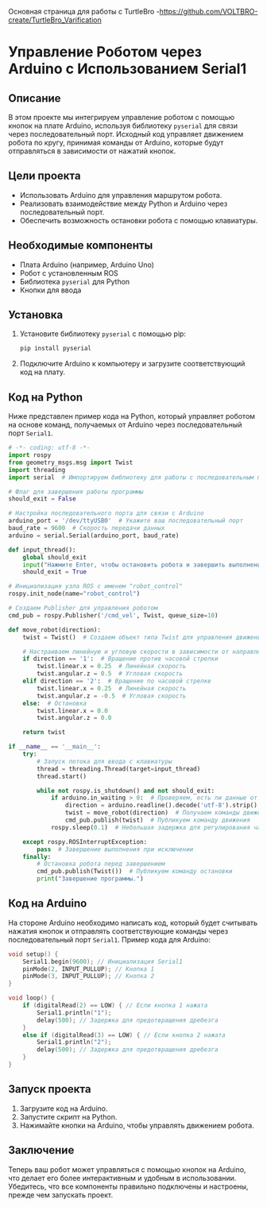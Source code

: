 Основная страница для работы с TurtleBro -https://github.com/VOLTBRO-create/TurtleBro_Varification
# Управление Роботом через Arduino с Использованием Serial1

## Описание

В этом проекте мы интегрируем управление роботом с помощью кнопок на плате Arduino, используя библиотеку `pyserial` для связи через последовательный порт. Исходный код управляет движением робота по кругу, принимая команды от Arduino, которые будут отправляться в зависимости от нажатий кнопок.

## Цели проекта

- Использовать Arduino для управления маршрутом робота.
- Реализовать взаимодействие между Python и Arduino через последовательный порт.
- Обеспечить возможность остановки робота с помощью клавиатуры.

## Необходимые компоненты

- Плата Arduino (например, Arduino Uno)
- Робот с установленным ROS
- Библиотека `pyserial` для Python
- Кнопки для ввода

## Установка

1. Установите библиотеку `pyserial` с помощью pip:

   ```bash
   pip install pyserial
   ```

2. Подключите Arduino к компьютеру и загрузите соответствующий код на плату.

## Код на Python

Ниже представлен пример кода на Python, который управляет роботом на основе команд, получаемых от Arduino через последовательный порт `Serial1`.

```python
# -*- coding: utf-8 -*-
import rospy
from geometry_msgs.msg import Twist
import threading
import serial  # Импортируем библиотеку для работы с последовательным портом

# Флаг для завершения работы программы
should_exit = False

# Настройка последовательного порта для связи с Arduino
arduino_port = '/dev/ttyUSB0'  # Укажите ваш последовательный порт
baud_rate = 9600  # Скорость передачи данных
arduino = serial.Serial(arduino_port, baud_rate)

def input_thread():
    global should_exit
    input("Нажмите Enter, чтобы остановить робота и завершить выполнение программы...\n")
    should_exit = True

# Инициализация узла ROS с именем "robot_control"
rospy.init_node(name="robot_control")

# Создаем Publisher для управления роботом
cmd_pub = rospy.Publisher('/cmd_vel', Twist, queue_size=10)

def move_robot(direction):
    twist = Twist()  # Создаем объект типа Twist для управления движением

    # Настраиваем линейную и угловую скорости в зависимости от направления
    if direction == '1':  # Вращение против часовой стрелки
        twist.linear.x = 0.25  # Линейная скорость
        twist.angular.z = 0.5  # Угловая скорость
    elif direction == '2':  # Вращение по часовой стрелке
        twist.linear.x = 0.25  # Линейная скорость
        twist.angular.z = -0.5  # Угловая скорость
    else:  # Остановка
        twist.linear.x = 0.0
        twist.angular.z = 0.0

    return twist

if __name__ == '__main__':
    try:
        # Запуск потока для ввода с клавиатуры
        thread = threading.Thread(target=input_thread)
        thread.start()

        while not rospy.is_shutdown() and not should_exit:
            if arduino.in_waiting > 0:  # Проверяем, есть ли данные от Arduino
                direction = arduino.readline().decode('utf-8').strip()  # Читаем данные и декодируем
                twist = move_robot(direction)  # Получаем команды движения в зависимости от направления
                cmd_pub.publish(twist)  # Публикуем команду движения
            rospy.sleep(0.1)  # Небольшая задержка для регулирования частоты публикации

    except rospy.ROSInterruptException:
        pass  # Завершение выполнения при исключении
    finally:
        # Остановка робота перед завершением
        cmd_pub.publish(Twist())  # Публикуем команду остановки
        print("Завершение программы.")
```

## Код на Arduino

На стороне Arduino необходимо написать код, который будет считывать нажатия кнопок и отправлять соответствующие команды через последовательный порт `Serial1`. Пример кода для Arduino:

```cpp
void setup() {
    Serial1.begin(9600); // Инициализация Serial1
    pinMode(2, INPUT_PULLUP); // Кнопка 1
    pinMode(3, INPUT_PULLUP); // Кнопка 2
}

void loop() {
    if (digitalRead(2) == LOW) { // Если кнопка 1 нажата
        Serial1.println("1");
        delay(500); // Задержка для предотвращения дребезга
    }
    else if (digitalRead(3) == LOW) { // Если кнопка 2 нажата
        Serial1.println("2");
        delay(500); // Задержка для предотвращения дребезга
    }
}
```

## Запуск проекта

1. Загрузите код на Arduino.
2. Запустите скрипт на Python.
3. Нажимайте кнопки на Arduino, чтобы управлять движением робота.

## Заключение

Теперь ваш робот может управляться с помощью кнопок на Arduino, что делает его более интерактивным и удобным в использовании. Убедитесь, что все компоненты правильно подключены и настроены, прежде чем запускать проект.
